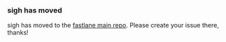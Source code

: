 ### sigh has moved
sigh has moved to the [fastlane main repo](https://github.com/fastlane/fastlane/tree/master/sigh). Please create your issue there, thanks!
